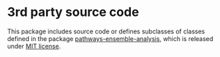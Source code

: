 # 3rd party source code

This package includes source code or defines subclasses of classes defined in
the package [pathways-ensemble-analysis](https://gitlab.com/climateanalytics/pathways-ensemble-analysis),
which is released under [MIT license](./pathways-ensemble-analysis-license.txt).
